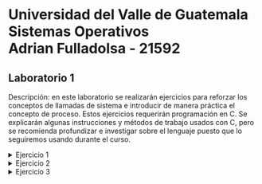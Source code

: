 # Universidad del Valle de Guatemala <br />Sistemas Operativos <br /> Adrian Fulladolsa - 21592


## Laboratorio 1
Descripción: en este laboratorio se realizarán ejercicios para reforzar los conceptos de llamadas de
sistema e introducir de manera práctica el concepto de proceso. Estos ejercicios requerirán programación
en C. Se explicarán algunas instrucciones y métodos de trabajo usados con C, pero se recomienda
profundizar e investigar sobre el lenguaje puesto que lo seguiremos usando durante el curso.

<details><summary>Ejercicio 1</summary>
    <ul>

<li><details> <summary>A</summary>
         Al ejecutar el programa compilado:   <code>ej1A</code>  se obtiene lo siguiente:
 
        Hello World!
        31522
</details></li>
    <li><details> <summary>B</summary>
       El ejecutar el programa compilado: <code>ej1B</code> se obtiene lo siguiente:
        
        31524
        Hello World!
        31525
        Hello World!
        31524
</details></li>
    <li><details> <summary>C</summary>
    <ul>
    <li>Compile el primer programa y ejecútelo varias veces. Responda: ¿por qué aparecen números diferentes cada vez? 

<details><summary>R/ </summary>
    
Cada ejecución del programa <code>ej1A</code> crea un nuevo proceso al cual el Sistema Operativo le asigna un <i>PID</i> único. 
</details>        
</li>
    <li>
    Proceda a compilar el segundo programa y ejecútelo una vez. ¿Por qué aparecen dos números distintos a pesar de que estamos ejecutando un único programa?

<details><summary>R/ </summary>
    Al ejecutar el segundo programa se obtienen un total de tres números, en mi caso el primero y el tercero son el mismo número mientras que el segundo es distinto. 
    Esto se debe al uso de la función <code>fork()</code> la cual crea un proceso hijo el cual ejecuta de manera concurrente la instrucción siguiente al llamado de la función.
    Dado esto, podemos entender que uno de los números es el <i>PID</i> del proceso padre y el otro número es el <i>PID</i> del proceso hijo.
    
</details></li>
    <li>¿Por qué el primer y el segundo números son iguales?

<details><summary>R/ </summary>
    En mi caso, el primer y el tercer número son iguales y el segundo es distinto.
    Este comportamiento se debe a la ejecución concurrente del proceso padre y el proceso hijo.
    <br />El primer número mostrado por la función printf del else muestra el <i>PID</i> del proceso padre.
    <br />El segundo número mostrado por la función printf ejecutada bajo la función execl es ejecutada 
    dentro del proceso hijo por lo que tiene un <i>PID</i> con un número mayor al del proceso padre.
    <br />Por último, el tercer número mostrado es el retorno al proceso padre para que dentro de este 
    se ejecute el execl que nos muestra el primer <i>PID</i>.
</details></li>

<li>En la terminal, ejecute el comando top (que despliega el top de procesos en cuanto a consumo de CPU) y note cuál es el primer proceso en la lista (con identificador 1). ¿Para qué sirve este proceso?

<details><summary>R/ </summary>
    El proceso con el <i>PID</i> 1 corresponde al proceso <code>systemd</code>, este proceso el el encargado de manejar el sistema y los servicios de Linux. Sus funciones incluyen las de manejar los procesos del usuario y el bootstrap del espacio de usuario.
</details></li>
    </ul>
    </details>
</details>


<details><summary>Ejercicio 2</summary>
    <ul>
        <li><details> <summary>A</summary>
            Investigue acerca de las llamadas a sistema open(), close(), read()y write(). Agregue a su documento una breve explicación de su investigación
            <ul>
                <li><details><summary><code>open()</code></summary>
                    La función <code>open()</code> se utiliza para abrir un archivo u opcionalmente crearlo si no ha sido creado. Esta función toma la dirección del archivo, un parametro del modo de apertura y un parametro de la manera que se maneja la creación del archivo. 
                    <br />El retorno de esta función es una descripción del archivo el cual es un valor entero no-negativo. Un ejemplo del uso de esta función es:
                    <br /><code>open(filename, O_WRONLY|O_CREAT|O_TRUNC)</code>
                    <br />Los parametros se van a interpretar de la siguiente manera:
                    <ul>
                        <li><b>filename</b>: Es la direción con el nombre del archivo</li>
                        <li><b>O_WRONLY</b>: Es una bandera que indica que el archivo es unicamente de escritura</li>
                        <li><b>O_CREAT</b>: Es una bandera que indica que el archivo será creado si este no existe</li>
                        <li><b>O_TRUNC</b>: Es una bandera que indica si el archivo ya existia, este será truncado a cero eliminando todo su contenido</li>
                    </ul>
               </details></li>
                <li><details><summary><code>close()</code></summary>
                    La función <code>close()</code> se utiliza para cerrar el descriptor de un archivo de manera que este pueda ser reutilizado ya que se eliminan todos los registros que eran asociados al archivo 
                    <br />El retorno de esta función es un cero si el proceso es exitoso o un -1 si es encuentra un error. Un ejemplo del uso de esta función es:
                    <br /><code>close(12231)</code>
                    <br />Los parametros se van a interpretar de la siguiente manera:
                    <ul>
                        <li><b>12231</b>: Este es el descriptor del archivo que sera parado</li>
                    </ul>
                </details></li>
                <li><details><summary><code>read()</code></summary>
                    La función <code>read()</code> se utiliza para leer los datos que se encuentran en un archivo. Se toman los parametros del descriptor del archivo, el puntero del buffer donde se van a almacenar los datos que serán leídos y el número de bytes que serán leídos. 
                    <br />El retorno de esta función es la cantidad de bytes que fueron leídos y se aumenta la posición del archivo por uno, en caso que se retornen una cantidad menor a la esperada puede ser por falta de datos o la lectura fue interrumpida, si se encuentra un error se retorna un -1. Un ejemplo del uso de esta función es:
                    <br /><code>read(12231, *buffer, 1024)</code>
                    <br />Los parametros se van a interpretar de la siguiente manera:
                    <ul>
                        <li><b>12231</b>: El descriptor del archivo</li>
                        <li><b>*buffer</b>: Es el puntero, indicado por el * al inicio, del buffer donde serán almacenados los datos leídos</li>
                        <li><b>1024</b>: Representa que se espera que sean leídos un total de 1024 bytes de información que serán almacenados en el buffer.</li>
                    </ul>
                </details></li>
                <li><details><summary><code>write()</code></summary>
                    La función <code>write()</code> se utiliza para escribir datos en un descriptor de archivo. Esta función toma como parámetros el descriptor de archivo, el buffer de datos que serán escritos y la cantidad de bytes que serán escritos 
                    <br />El retorno de esta función es el total de bytes que fueron escritos o el valor -1 al encontrar error. Un ejemplo del uso de esta función es:
                    <br /><code>write(12231, *buffer, 1024)</code>
                    <br />Los parametros se van a interpretar de la siguiente manera:
                    <ul>
                        <li><b>12231</b>: El descriptor del archivo</li>
                        <li><b>*buffer</b>: Es el puntero, indicado por el * al inicio, del buffer donde serán leídos los datos a escribir en el archivo</li>
                        <li><b>1024</b>: Representa que se espera que sean escritos un total de 1024 bytes de información .</li>
                    </ul>
                </details></li>
            </ul>
            </details>
        </li>
        <li><details><summary>B</summary>
            La ejecución del comando en Terminal: <br /><code>./ej2 test.txt newtest.txt</code> <br /> Resulta en la creacion del archivo newtest.txt en el cual fue colocada la información del archivo test.txt, el cual contiene la frase: <i>Hello World</i>. Además se incluyen en el nuevo archivo algunos metadatos del archivo original.
        </details></li>
        <li><details> <summary>C</summary>
            La ejecución del comando <br /><code>sudo apt-get install strace</code><br /> Resulta en un mensaje de retorno que ya ha sido instalado. Supongo que el kernel Linux que utilizo, <em>Linux Mint Xfce 21.3</em> ya incluye este paquete de utilidad o fue instalado en algún comando realizado anteriormente.
        </details></li>
        <li><details> <summary>D</summary>
            <img src="ej2/strace.png" alt="Captura de pantalla de strace"> <br />
            <ul>
                <li>Observe el resultado desplegado. ¿Por qué la primera llamada que aparece es execve?
                    <details><summary>R/</summary>
                    La función execve es la función que ejecuta un programa al cual se le es referido por un
                    nombre de ruta. Esta función especificamente hace que el programa que se este ejecutando 
                    sea reemplazado con el nuevo programa e instancias nuevas de datos necesarios para la 
                    ejecución.
                    </details>
                </li>
                <li>Ubique las llamadas de sistema realizadas por usted. ¿Qué significan los resultados (números que están luego del signo ‘=’)?
                    <details><summary>R/</summary>
                    Los resultados identificados por el símbolo ‘=’ en las llamadas al sistema que realiza mi
                    programa responden al retorno de cada llamada. Los resultados obtenidos por las llamadas
                    al sistema que yo hice son las siguientes:
                    <ol>
                        <li><code>open("test.txt", O_RDONLY)</code> tiene de resultado un 3, correspondiente al descriptor de archivo del archivo <i>test.txt</i></li>
                        <li><code>open("newtest.txt", O_WRONLY |O_CREAT|O_TRUNC, 0666)</code> tiene de resultado un 4, correspondiente al descriptor de archivo del archivo recien creado o truncado <i>newtest.txt</i></li>
                        <li><code>read(3,"Hello World/n", 1024)</code></li> tiene el resultado de un 12, esto significa que fueron leidos un total de 12 bytes del archivo <i>test.txt</i>.</li>
                        <li><code>write(4,"Hello World\n\", 12)</code></li> tiene el resultado de un 12, esto significa que fueron escritos un total de 12 bytes en el archivo <i>newtest.txt</i>.</li>
                        <li><code>read(3, "", 1024)</code> tiene de resultado un 0, esto indica que terminó de ser leído el archivo.</li>
                        <li><code>close(3)</code> termina el descriptor de archivo 3 correspondiente a <i>test.txt</i></li>
                        <li><code>close(4)</code> termina el descriptor de archivo 4 correspondiente a <i>newtest.txt</i></li>
                    </details>
                </li>
                <li>¿Por qué entre las llamadas realizadas por usted hay un read vacío?
                    <details><summary>R/</summary>
                    Esto se debe al funcionamiento del llamado a sistema <code>read()</code>, este se dio ya que despues del primer <code>read()</code> fueron leídos todos los bytes del archivo <i>test.txt</i> y el puntero fue movido por uno despues del fin de la lectura anterior, entonces al realizar el segundo <code>read()</code> ya se encontraba al final del archivo.
                    </details>
                </li>
                <li>Identifique tres servicios distintos provistos por el sistema operativo en este strace. Liste y explique brevemente las llamadas a sistema que corresponden a los servicios identificados (puede incluir read, write, open o close que el sistema haga por usted, no los que usted haya producido directamente con su programa)
                    <details><summary>R/</summary>
                    <ul>
                        <li><code>mmap</code>: Este servicio crea un nuevo mapeo en el espacio de dirección virtual del proceso.</li>
                        <li><code>rseq</code>: Este servicio, tambien llamado <b>Restartable sequence</b> es utilizado por Linux para ejecutar codigo del nivel de usuario realizar operacions en datos del cpu</li>
                        <li><code>prlimit</code>: Este servicio intenta obtener y/o modificar los limites de un proceso dado su PID.</li>
                    </ul>
                    </details>
                </li>
            </ul>
        </details></li>
    </ul>
</details>



<details><summary>Ejercicio 3</summary>
    <ul>
        <li><details> <summary>A</summary>
        Fue copiado el código fuente del OS al directorio home.
        <img src="ej3/ej3A.png" alt="Captura de Maquina Virtual, Ej 3 A"> <br />
        </details></li>
        <li><details> <summary>B</summary>
        -todo
        </details></li>
        <li><details> <summary>C</summary>
        Se agrego la línea <code>#define __NR_mycall    345</code> al archivo <i>unistd_32.h</i> ademas se modifico la línea inferior.
        <img src="ej3/ej3C.png" alt="Captura de Maquina Virtual, Ej 3 C"> <br />
        </details></li>
        <li><details> <summary>D</summary>
        Se agrego la línea <code>asmlinkage long sys_mycall(int i);</code> al archivo <i>syscalls.h</i>
        <img src="ej3/ej3D.png" alt="Captura de Maquina Virtual, Ej 3 C"> <br />
        </details></li>
        <li><details> <summary>E</summary>
        Se crearon los archivos <i>mycall.c</i> y <i>Makefile<i> en el directorio <em>mycall</em>
        <img src="ej3/ej3E.png" alt="Captura de Maquina Virtual, Ej 3 E"> <br />
        El archivos <i>mycall.c</i> contiene el siguiente código:
        
        #include <linux/linkage.h>

        asmlinkage long sys_mycall(int i){
            return i+27;
        }
        
</details></li>
        <li><details> <summary>F</summary>
        Se modifico el archivos <i>Makefile</i> del directorio principal del código fuente.
        <img src="ej3/ej3F.png" alt="Captura de Maquina Virtual, Ej 3 F"> <br /> 
        </details></li>
        <li><details> <summary>G</summary>
        Se pueden observar las 4 opciones de kernels que se pueden ejecutar. La <code>2.6.39.4</code> es la versión que creamos mediante los pasos anteriores.
        <img src="ej3/ej3G.png" alt="Captura de Maquina Virtual, Ej 3 G"> <br /> 
        </details></li>
        <li><details> <summary>H</summary>
        Se creo el archivo ej3H.c el cual contiene el siguiente código:

        #include <stdio.h>
        #include <sys/syscall.h>

        int main()
        {
            int x = syscall(345, 15);
            printf("%d\n", x);
            return 0;
        }
Este programa fue compilado usando la función <code>gcc -o </code> y luego ejecutado obteniendo como resultado el número 42. Este corresponde a la sumatoria del número	entero 15 definido en el código anterior y el número entero definido en la función <code>mycall.c</code> 27. 15+27=42. <br />Además se puede confirmar que la función fue creada correctamente mediante el retorno que nos muestra el comando <code>cat /proc/kallsyms | grep mycall</code>.
        <img src="ej3/ej3H.png" alt="Captura de Maquina Virtual, Ej 3 H"> <br />
        <ul>
            <li>¿Qué ha modificado aquí, la interfaz de llamadas de sistema o el API? Justifique su respuesta 
                <details><summary>R/</summary>
                En este caso lo que fue modificado fue la interfaz de llamadas de sistema ya que se definio el programa <i>mycall</i> como una nueva llamada que fue agregada a la tabla de llamadas del sistema. Además concorde a la documentación de <i>The kernel development community</i>, la función que creamos y todos los cambios realizados al OS son los necesarios para adicionar un llamado de sistema a la interfaz de llamadas de sistema.
                </details>
            </li>
            <li>¿Por qué usamos el número de nuestra llamada de sistema en lugar de su nombre?</li>
                <details><summary>R/</summary>
                Se utiliza el número de la llamada de sistema que creamos ya que este es el identificador único utilizado por el kernel para enrutar la solicitud del espacio de usuario a la función del OS. 
                <br />Además se realiza por medio del número para ser más eficiente y prevenir errores de syntax o errores ortográficos que pueden corromper el funcionamiento del kernel.
                </details>
            <li>¿Por qué las llamadas de sistema existentes como read o fork se pueden llamar por nombre?</li>
                <details><summary>R/</summary>
                Estas llamadas forman parte de la API del kernel por lo que ya se establecio la convención para llamarlas mediante el uso del nombre. Es posible adicionar nuestro llamado al sistema a la API de manera que tambien pueda ser ejecutada unicamente por el nombre en vez de usar la función <code>syscall()</code>. La manera recomendada por <i>The kernel development community</i> de manejar llamados a sistemas como el nuestro es de la manera que lo hicimos, unicamente recomiendan la adición de un llamado de sistema al API cuando este involucra procesos complejos, con multiples parámetros de variante tipo y son llamados de sistema que son utilizados por otros procesos para realizar sus funciones. 
                </details>
        </ul> 
        </details></li>
    </ul>
</details>
